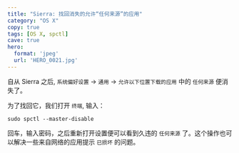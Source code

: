 ```yaml
---
title: "Sierra: 找回消失的允许“任何来源”的应用"
category: "OS X"
copy: true
tags: [OS X, spctl]
cave: true
hero:
  format: 'jpeg'
  url: 'HERO_0021.jpg'
---
```

自从 Sierra 之后, `系统偏好设置` -> `通用` -> `允许以下位置下载的应用` 中的 `任何来源` 便消失了。

为了找回它，我们打开 `终端`, 输入：

```console
sudo spctl --master-disable
```

回车，输入密码，之后重新打开设置便可以看到久违的 `任何来源` 了。这个操作也可以解决一些来自网络的应用提示 `已损坏` 的问题。
